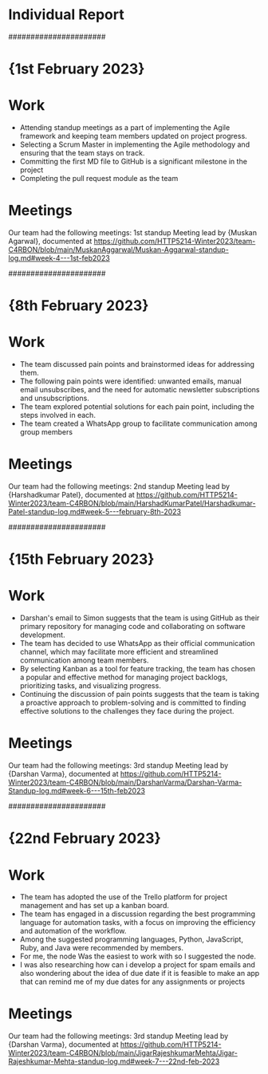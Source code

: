 # Individual Report

######################
# {1st February 2023}


# Work
- Attending standup meetings as a part of implementing the Agile framework and keeping team members updated on project progress.
- Selecting a Scrum Master in implementing the Agile methodology and ensuring that the team stays on track.
- Committing the first MD file to GitHub is a significant milestone in the project
- Completing the pull request module as the team


# Meetings
Our team had the following meetings:
	1st standup Meeting
lead by {Muskan Agarwal},
documented at https://github.com/HTTP5214-Winter2023/team-C4RBON/blob/main/MuskanAggarwal/Muskan-Aggarwal-standup-log.md#week-4---1st-feb2023 


######################
# {8th February 2023}


# Work
- The team discussed pain points and brainstormed ideas for addressing them.
- The following pain points were identified: unwanted emails, manual email unsubscribes, and the need for automatic newsletter subscriptions and unsubscriptions.
- The team explored potential solutions for each pain point, including the steps involved in each.
- The team created a WhatsApp group to facilitate communication among group members


# Meetings
Our team had the following meetings:
	2nd standup Meeting
lead by {Harshadkumar Patel},
documented at https://github.com/HTTP5214-Winter2023/team-C4RBON/blob/main/HarshadKumarPatel/Harshadkumar-Patel-standup-log.md#week-5---february-8th-2023


######################
# {15th February 2023}


# Work
- Darshan's email to Simon suggests that the team is using GitHub as their primary repository for managing code and collaborating on software development.
- The team has decided to use WhatsApp as their official communication channel, which may facilitate more efficient and streamlined communication among team members.
- By selecting Kanban as a tool for feature tracking, the team has chosen a popular and effective method for managing project backlogs, prioritizing tasks, and visualizing progress.
- Continuing the discussion of pain points suggests that the team is taking a proactive approach to problem-solving and is committed to finding effective solutions to the challenges they face during the project.


# Meetings
Our team had the following meetings:
	3rd standup Meeting
lead by {Darshan Varma},
documented at https://github.com/HTTP5214-Winter2023/team-C4RBON/blob/main/DarshanVarma/Darshan-Varma-Standup-log.md#week-6---15th-feb2023


######################
# {22nd February 2023}


# Work
- The team has adopted the use of the Trello platform for project management and has set up a kanban board.
- The team has engaged in a discussion regarding the best programming language for automation tasks, with a focus on improving the efficiency and automation of the workflow.
- Among the suggested programming languages, Python, JavaScript, Ruby, and Java were recommended by members.
- For me, the node Was the easiest to work with so I suggested the node.
- I was also researching how can i develop a project for spam emails and also wondering about the idea of due date if it is feasible to make an app that can remind me of my due dates for any assignments or projects


# Meetings
Our team had the following meetings:
	3rd standup Meeting
lead by {Darshan Varma},
documented at https://github.com/HTTP5214-Winter2023/team-C4RBON/blob/main/JigarRajeshkumarMehta/Jigar-Rajeshkumar-Mehta-standup-log.md#week-7---22nd-feb-2023
